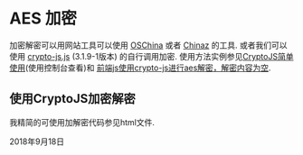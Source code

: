 # AES 加密

加密解密可以用网站工具可以使用 [OSChina](http://tool.oschina.net/encrypt) 或者 [Chinaz](http://tool.chinaz.com/Tools/textencrypt.aspx) 的工具. 或者我们可以使用 [crypto-js.js](https://cdnjs.cloudflare.com/ajax/libs/crypto-js/3.1.9-1/crypto-js.min.js) (3.1.9-1版本) 的自行调用加密. 使用方法实例参见[CryptoJS简单使用](https://blog.csdn.net/aotian16/article/details/50738340)(使用控制台查看)和 [前端js使用crypto-js进行aes解密，解密内容为空](https://segmentfault.com/q/1010000013421463). 

## 使用CryptoJS加密解密

我精简的可使用加解密代码参见html文件.

2018年9月18日

